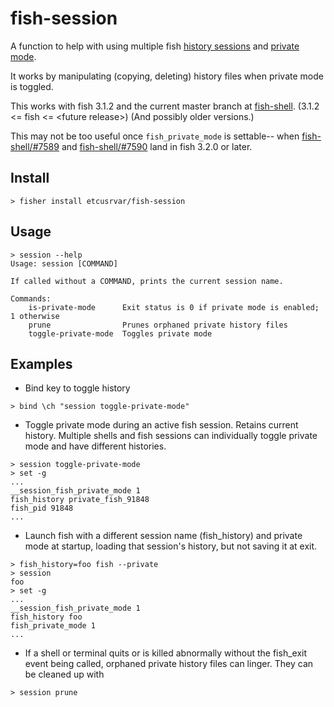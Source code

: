 # fish-session

A function to help with using multiple fish [history sessions](https://fishshell.com/docs/current/cmds/history.html#customizing-the-name-of-the-history-file) and [private mode](https://fishshell.com/docs/current/index.html#private-mode).

It works by manipulating (copying, deleting) history files when private mode is toggled.

This works with fish 3.1.2 and the current master branch at [fish-shell](https://github.com/fish-shell/fish-shell). (3.1.2 <= fish <= \<future release\>) (And possibly older versions.)

This may not be too useful once `fish_private_mode` is settable-- when [fish-shell/#7589](https://github.com/fish-shell/fish-shell/issues/7589) and [fish-shell/#7590](https://github.com/fish-shell/fish-shell/issues/7590) land in fish 3.2.0 or later.

## Install
`> fisher install etcusrvar/fish-session`

## Usage
```fish
> session --help 
Usage: session [COMMAND]

If called without a COMMAND, prints the current session name.

Commands:
    is-private-mode      Exit status is 0 if private mode is enabled; 1 otherwise
    prune                Prunes orphaned private history files
    toggle-private-mode  Toggles private mode
```

## Examples

- Bind key to toggle history
```
> bind \ch "session toggle-private-mode"
```

- Toggle private mode during an active fish session. Retains current history. Multiple shells and fish sessions can individually toggle private mode and have different histories.

```fish
> session toggle-private-mode
> set -g
...
__session_fish_private_mode 1
fish_history private_fish_91848
fish_pid 91848
...
```

- Launch fish with a different session name (fish_history) and private mode at startup, loading that session's history, but not saving it at exit.
```
> fish_history=foo fish --private
> session
foo
> set -g
...
__session_fish_private_mode 1
fish_history foo
fish_private_mode 1
...
```

- If a shell or terminal quits or is killed abnormally without the fish_exit event being called, orphaned private history files can linger. They can be cleaned up with
```
> session prune
```
